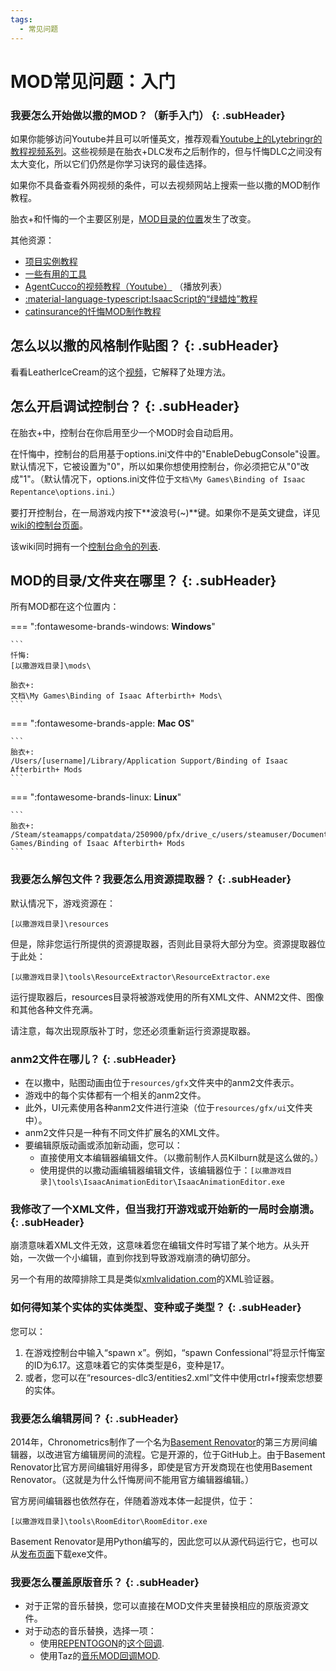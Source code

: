 ```yaml
---
tags:
  - 常见问题
---
```


# MOD常见问题：入门

### 我要怎么开始做以撒的MOD？（新手入门） {: .subHeader}

如果你能够访问Youtube并且可以听懂英文，推荐观看[Youtube上的Lytebringr的教程视频系列](https://www.youtube.com/playlist?list=PLMZJyHSWa_My5DDoTQcKCgs475xIpQHSF)。这些视频是在胎衣+DLC发布之后制作的，但与忏悔DLC之间没有太大变化，所以它们仍然是你学习诀窍的最佳选择。

如果你不具备查看外网视频的条件，可以去视频网站上搜索一些以撒的MOD制作教程。

胎衣+和忏悔的一个主要区别是，[MOD目录的位置](#where-is-the-directoryfolder-for-mods-located)发生了改变。

其他资源：

- [项目实例教程](../tutorials/ExampleProject.md)
- [一些有用的工具](../tutorials/Tools.md)
- [AgentCucco的视频教程（Youtube）](https://www.youtube.com/playlist?list=PLUYzSIp7NO8cEer2FmtxSXlXoMFirvYDN) （播放列表）
- [:material-language-typescript:IsaacScript的“绿蜡烛”教程](https://isaacscript.github.io/main/example-mod)
- [catinsurance的忏悔MOD制作教程](https://youtube.com/playlist?list=PLkIbky8_pFUpqAF9l7dh_YsEV-zpJ4q50)

## 怎么以以撒的风格制作贴图？ {: .subHeader}

看看LeatherIceCream的这个[视频](https://www.youtube.com/watch?v=cJ68vYqzSm0)，它解释了处理方法。

## 怎么开启调试控制台？ {: .subHeader}

在胎衣+中，控制台在你启用至少一个MOD时会自动启用。

在忏悔中，控制台的启用基于options.ini文件中的"EnableDebugConsole"设置。默认情况下，它被设置为"0"，所以如果你想使用控制台，你必须把它从"0"改成"1"。（默认情况下，options.ini文件位于`文档\My Games\Binding of Isaac Repentance\options.ini`.）

要打开控制台，在一局游戏内按下**波浪号(~)**键。如果你不是英文键盘，详见[wiki的控制台页面](https://isaac.huijiwiki.com/wiki/%E6%8E%A7%E5%88%B6%E5%8F%B0)。

该wiki同时拥有一个[控制台命令的列表](https://isaac.huijiwiki.com/wiki/%E6%8E%A7%E5%88%B6%E5%8F%B0).

## <span id="where-is-the-directoryfolder-for-mods-located">MOD的目录/文件夹在哪里？</span> {: .subHeader}

所有MOD都在这个位置内：

=== ":fontawesome-brands-windows: **Windows**"

    ```
    忏悔:
    [以撒游戏目录]\mods\

    胎衣+:
    文档\My Games\Binding of Isaac Afterbirth+ Mods\
    ```

=== ":fontawesome-brands-apple: **Mac OS**"

    ```
    胎衣+:
    /Users/[username]/Library/Application Support/Binding of Isaac Afterbirth+ Mods
    ```

=== ":fontawesome-brands-linux: **Linux**"

    ```
    胎衣+:
    /Steam/steamapps/compatdata/250900/pfx/drive_c/users/steamuser/Documents/My Games/Binding of Isaac Afterbirth+ Mods
    ```

### 我要怎么解包文件？我要怎么用资源提取器？ {: .subHeader}

默认情况下，游戏资源在：

```
[以撒游戏目录]\resources
```

但是，除非您运行所提供的资源提取器，否则此目录将大部分为空。资源提取器位于此处：

```
[以撒游戏目录]\tools\ResourceExtractor\ResourceExtractor.exe
```

运行提取器后，resources目录将被游戏使用的所有XML文件、ANM2文件、图像和其他各种文件充满。

请注意，每次出现原版补丁时，您还必须重新运行资源提取器。

### anm2文件在哪儿？ {: .subHeader}

- 在以撒中，贴图动画由位于`resources/gfx`文件夹中的anm2文件表示。
- 游戏中的每个实体都有一个相关的anm2文件。
- 此外，UI元素使用各种anm2文件进行渲染（位于`resources/gfx/ui`文件夹中）。
- anm2文件只是一种有不同文件扩展名的XML文件。
- 要编辑原版动画或添加新动画，您可以：
  - 直接使用文本编辑器编辑文件。（以撒前制作人员Kilburn就是这么做的。）
  - 使用提供的以撒动画编辑器编辑文件，该编辑器位于：`[以撒游戏目录]\tools\IsaacAnimationEditor\IsaacAnimationEditor.exe`

### 我修改了一个XML文件，但当我打开游戏或开始新的一局时会崩溃。 {: .subHeader}

崩溃意味着XML文件无效，这意味着您在编辑文件时写错了某个地方。从头开始，一次做一个小编辑，直到你找到导致游戏崩溃的确切部分。

另一个有用的故障排除工具是类似[xmlvalidation.com](https://www.xmlvalidation.com/)的XML验证器。

### 如何得知某个实体的实体类型、变种或子类型？ {: .subHeader}

您可以：

1. 在游戏控制台中输入“spawn x”。例如，“spawn Confessional”将显示忏悔室的ID为6.17。这意味着它的实体类型是6，变种是17。
2. 或者，您可以在“resources-dlc3/entities2.xml”文件中使用ctrl+f搜索您想要的实体。


### 我要怎么编辑房间？ {: .subHeader}

2014年，Chronometrics制作了一个名为[Basement Renovator](https://github.com/Basement-Renovator/Basement-Renovator)的第三方房间编辑器，以改进官方编辑房间的流程。它是开源的，位于GitHub上。由于Basement Renovator比官方房间编辑好用得多，即使是官方开发商现在也使用Basement Renovator。（这就是为什么忏悔房间不能用官方编辑器编辑。）

官方房间编辑器也依然存在，伴随着游戏本体一起提供，位于：

```
[以撒游戏目录]\tools\RoomEditor\RoomEditor.exe
```

Basement Renovator是用Python编写的，因此您可以从源代码运行它，也可以从[发布页面](https://github.com/basement-renovator/basement-renovator/releases)下载exe文件。

### 我要怎么覆盖原版音乐？ {: .subHeader}

- 对于正常的音乐替换，您可以直接在MOD文件夹里替换相应的原版资源文件。
- 对于动态的音乐替换，选择一项：
    - 使用[REPENTOGON](https://repentogon.com/)的[这个回调](https://repentogon.com/enums/ModCallbacks.html?h=music#mc_pre_music_play).
    - 使用Taz的[音乐MOD回调MOD](https://steamcommunity.com/sharedfiles/filedetails/?id=2491006386).